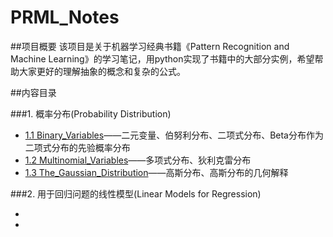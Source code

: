 # PRML_Notes

##项目概要
该项目是关于机器学习经典书籍《Pattern Recognition and Machine Learning》的学习笔记，用python实现了书籍中的大部分实例，希望帮助大家更好的理解抽象的概念和复杂的公式。

##内容目录

###1. 概率分布(Probability Distribution)
* [1.1 Binary_Variables](http://nbviewer.ipython.org/github/jasonding1354/PRML_Notes/blob/master/1.PROBABILITY_DISTRIBUTIONS/1.1%20Binary_Variables.ipynb)——二元变量、伯努利分布、二项式分布、Beta分布作为二项式分布的先验概率分布
* [1.2 Multinomial_Variables](http://nbviewer.ipython.org/github/jasonding1354/PRML_Notes/blob/master/1.PROBABILITY_DISTRIBUTIONS/1.2%20Multinomial_Variables.ipynb)——多项式分布、狄利克雷分布
* [1.3 The_Gaussian_Distribution](http://nbviewer.ipython.org/github/jasonding1354/PRML_Notes/blob/master/1.PROBABILITY_DISTRIBUTIONS/1.3%20The_Gaussian_Distribution.ipynb)——高斯分布、高斯分布的几何解释


###2. 用于回归问题的线性模型(Linear Models for Regression)
* []()
* []()
